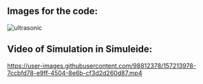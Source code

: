 ## Images for the code:

![ultrasonic](https://user-images.githubusercontent.com/98812378/157212725-476e59af-46fa-48a4-aa61-a3da343a3e14.jpg)


## Video of Simulation in Simuleide:



https://user-images.githubusercontent.com/98812378/157213978-7ccbfd78-e9ff-4504-8e6b-cf3d2d260d87.mp4










